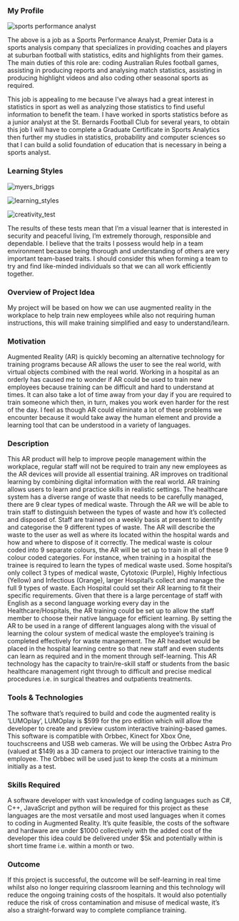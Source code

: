 ### My Profile

![sports performance analyst](https://user-images.githubusercontent.com/51364646/59558213-575c2f80-9030-11e9-9074-52d154541d0f.PNG)

The above is a job as a Sports Performance Analyst, Premier Data is a sports analysis company that specializes in providing coaches and players at suburban football with statistics, edits and highlights from their games. The main duties of this role are: coding Australian Rules football games, assisting in producing reports and analysing match statistics, assisting in producing highlight videos and also coding other seasonal sports as required.

This job is appealing to me because I’ve always had a great interest in statistics in sport as well as analyzing those statistics to find useful information to benefit the team.
I have worked in sports statistics before as a junior analyst at the St. Bernards Football Club for several years, to obtain this job I will have to complete a Graduate Certificate in Sports Analytics then further my studies in statistics, probability and computer sciences so that I can build a solid foundation of education that is necessary in being a sports analyst.


### Learning Styles

![myers_briggs](https://user-images.githubusercontent.com/51364646/59558202-f92f4c80-902f-11e9-9759-79838b332f0e.PNG)

![learning_styles](https://user-images.githubusercontent.com/51364646/59558282-e584e580-9031-11e9-8d46-fa478b1d793c.PNG)

![creativity_test](https://user-images.githubusercontent.com/51364646/59558289-0cdbb280-9032-11e9-83ff-9d139bc04140.PNG)


The results of these tests mean that I’m a visual learner that is interested in security and peaceful living, I’m extremely thorough, responsible and dependable. I believe that the traits I possess would help in a team environment because being thorough and understanding of others are very important team-based traits. I should consider this when forming a team to try and find like-minded individuals so that we can all work efficiently together.

### Overview of Project Idea

My project will be based on how we can use augmented reality in the workplace to help train new employees while also not requiring human instructions, this will make training simplified and easy to understand/learn. 

### Motivation

Augmented Reality (AR) is quickly becoming an alternative technology for training programs because AR allows the user to see the real world, with virtual objects combined with the real world. Working in a hospital as an orderly has caused me to wonder if AR could be used to train new employees because training can be difficult and hard to understand at times. It can also take a lot of time away from your day if you are required to train someone which then, in turn, makes you work even harder for the rest of the day. I feel as though AR could eliminate a lot of these problems we encounter because it would take away the human element and provide a learning tool that can be understood in a variety of languages.

### Description

This AR product will help to improve people management within the workplace, regular staff will not be required to train any new employees as the AR devices will provide all essential training.
 AR improves on traditional learning by combining digital information with the real world. AR training allows users to learn and practice skills in realistic settings. 
The healthcare system has a diverse range of waste that needs to be carefully managed, there are 9 clear types of medical waste. Through the AR we will be able to train staff to distinguish between the types of waste and how it’s collected and disposed of. Staff are trained on a weekly basis at present to identify and categorise the 9 different types of waste. The AR will describe the waste to the user as well as where its located within the hospital wards and how and where to dispose of it correctly. 
The medical waste is colour coded into 9 separate colours, the AR will be set up to train in all of these 9 colour coded categories. For instance, when training in a hospital the trainee is required to learn the types of medical waste used. Some hospital’s only collect 3 types of medical waste, Cytotoxic (Purple), Highly Infectious (Yellow) and Infectious (Orange), larger Hospital’s collect and manage the full 9 types of waste.   Each Hospital could set their AR learning to fit their specific requirements.
Given that there is a large percentage of staff with English as a second language working every day in the Healthcare/Hospitals, the AR training could be set up to allow the staff member to choose their native language for efficient learning. By setting the AR to be used in a range of different languages along with the visual of learning the colour system of medical waste the employee’s training is completed effectively for waste management. 
The AR headset would be placed in the hospital learning centre so that new staff and even students can learn as required and in the moment through self-learning. This AR technology has the capacity to train/re-skill staff or students from the basic healthcare management right through to difficult and precise medical procedures i.e. in surgical theatres and outpatients treatments. 

### Tools & Technologies

The software that’s required to build and code the augmented reality is ‘LUMOplay’, LUMOplay is $599 for the pro edition which will allow the developer to create and preview custom interactive training-based games. This software is compatible with Orbbec, Kinect for Xbox One, touchscreens and USB web cameras. We will be using the Orbbec Astra Pro (valued at $149) as a 3D camera to project our interactive training to the employee. The Orbbec will be used just to keep the costs at a minimum initially as a test.

### Skills Required

A software developer with vast knowledge of coding languages such as C#, C++, JavaScript and python will be required for this project as these languages are the most versatile and most used languages when it comes to coding in Augmented Reality. It’s quite feasible, the costs of the software and hardware are under $1000 collectively with the added cost of the developer this idea could be delivered under $5k and potentially within is short time frame i.e. within a month or two. 

### Outcome

If this project is successful, the outcome will be self-learning in real time whilst also no longer requiring classroom learning and this technology will reduce the ongoing training costs of the hospitals. It would also potentially reduce the risk of cross contamination and misuse of medical waste, it’s also a straight-forward way to complete compliance training. 
